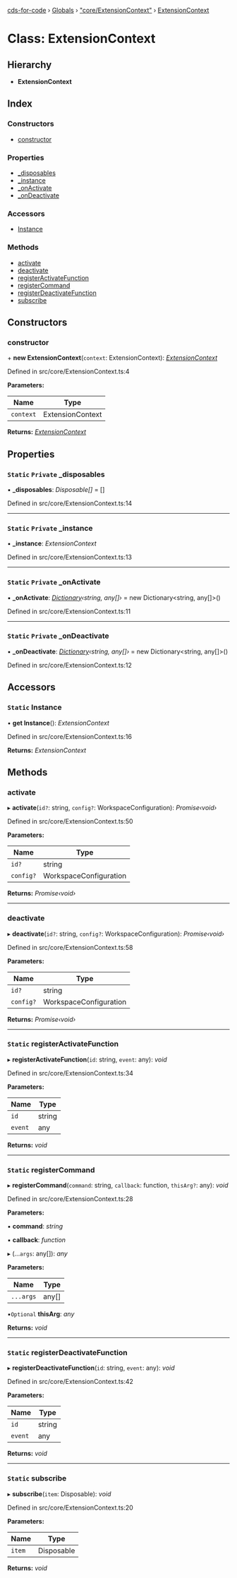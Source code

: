 [cds-for-code](../README.md) › [Globals](../globals.md) › ["core/ExtensionContext"](../modules/_core_extensioncontext_.md) › [ExtensionContext](_core_extensioncontext_.extensioncontext.md)

# Class: ExtensionContext

## Hierarchy

* **ExtensionContext**

## Index

### Constructors

* [constructor](_core_extensioncontext_.extensioncontext.md#constructor)

### Properties

* [_disposables](_core_extensioncontext_.extensioncontext.md#static-private-_disposables)
* [_instance](_core_extensioncontext_.extensioncontext.md#static-private-_instance)
* [_onActivate](_core_extensioncontext_.extensioncontext.md#static-private-_onactivate)
* [_onDeactivate](_core_extensioncontext_.extensioncontext.md#static-private-_ondeactivate)

### Accessors

* [Instance](_core_extensioncontext_.extensioncontext.md#static-instance)

### Methods

* [activate](_core_extensioncontext_.extensioncontext.md#activate)
* [deactivate](_core_extensioncontext_.extensioncontext.md#deactivate)
* [registerActivateFunction](_core_extensioncontext_.extensioncontext.md#static-registeractivatefunction)
* [registerCommand](_core_extensioncontext_.extensioncontext.md#static-registercommand)
* [registerDeactivateFunction](_core_extensioncontext_.extensioncontext.md#static-registerdeactivatefunction)
* [subscribe](_core_extensioncontext_.extensioncontext.md#static-subscribe)

## Constructors

###  constructor

\+ **new ExtensionContext**(`context`: ExtensionContext): *[ExtensionContext](_core_extensioncontext_.extensioncontext.md)*

Defined in src/core/ExtensionContext.ts:4

**Parameters:**

Name | Type |
------ | ------ |
`context` | ExtensionContext |

**Returns:** *[ExtensionContext](_core_extensioncontext_.extensioncontext.md)*

## Properties

### `Static` `Private` _disposables

▪ **_disposables**: *Disposable[]* = []

Defined in src/core/ExtensionContext.ts:14

___

### `Static` `Private` _instance

▪ **_instance**: *ExtensionContext*

Defined in src/core/ExtensionContext.ts:13

___

### `Static` `Private` _onActivate

▪ **_onActivate**: *[Dictionary](_core_types_dictionary_.dictionary.md)‹string, any[]›* = new Dictionary<string, any[]>()

Defined in src/core/ExtensionContext.ts:11

___

### `Static` `Private` _onDeactivate

▪ **_onDeactivate**: *[Dictionary](_core_types_dictionary_.dictionary.md)‹string, any[]›* = new Dictionary<string, any[]>()

Defined in src/core/ExtensionContext.ts:12

## Accessors

### `Static` Instance

• **get Instance**(): *ExtensionContext*

Defined in src/core/ExtensionContext.ts:16

**Returns:** *ExtensionContext*

## Methods

###  activate

▸ **activate**(`id?`: string, `config?`: WorkspaceConfiguration): *Promise‹void›*

Defined in src/core/ExtensionContext.ts:50

**Parameters:**

Name | Type |
------ | ------ |
`id?` | string |
`config?` | WorkspaceConfiguration |

**Returns:** *Promise‹void›*

___

###  deactivate

▸ **deactivate**(`id?`: string, `config?`: WorkspaceConfiguration): *Promise‹void›*

Defined in src/core/ExtensionContext.ts:58

**Parameters:**

Name | Type |
------ | ------ |
`id?` | string |
`config?` | WorkspaceConfiguration |

**Returns:** *Promise‹void›*

___

### `Static` registerActivateFunction

▸ **registerActivateFunction**(`id`: string, `event`: any): *void*

Defined in src/core/ExtensionContext.ts:34

**Parameters:**

Name | Type |
------ | ------ |
`id` | string |
`event` | any |

**Returns:** *void*

___

### `Static` registerCommand

▸ **registerCommand**(`command`: string, `callback`: function, `thisArg?`: any): *void*

Defined in src/core/ExtensionContext.ts:28

**Parameters:**

▪ **command**: *string*

▪ **callback**: *function*

▸ (...`args`: any[]): *any*

**Parameters:**

Name | Type |
------ | ------ |
`...args` | any[] |

▪`Optional`  **thisArg**: *any*

**Returns:** *void*

___

### `Static` registerDeactivateFunction

▸ **registerDeactivateFunction**(`id`: string, `event`: any): *void*

Defined in src/core/ExtensionContext.ts:42

**Parameters:**

Name | Type |
------ | ------ |
`id` | string |
`event` | any |

**Returns:** *void*

___

### `Static` subscribe

▸ **subscribe**(`item`: Disposable): *void*

Defined in src/core/ExtensionContext.ts:20

**Parameters:**

Name | Type |
------ | ------ |
`item` | Disposable |

**Returns:** *void*
